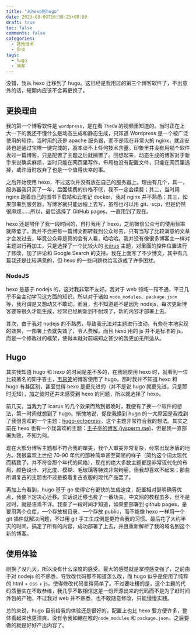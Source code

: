 ```yaml
---
title: "从hexo到hugo"
date: 2023-09-09T16:30:25+08:00
draft: true
toc: false
comments: false
categories:
  - 其他技术
  - 杂谈
tags:
  - hugo
  - 博客
---
```


<!--more-->

没错，我从 hexo 迁移到了 hugo。这已经是我用过的第三个博客软件了，不出意外的话，短期内应该不会再更换了。

## 更换理由

我的第一个博客软件是 `wordpress`，是在看 `TheCW` 的视频里知道的。当时正在上大一下的我还不懂什么是动态生成和静态生成，只知道 Wordpress 是一个被广泛使用的软件。当时用的还是 apache 服务器，而不是现在非常火的 nginx，就连安装也是通过宝塔一键完成的，基本谈不上任何技术含量。印象里并没有用那个软件发过一篇博客，只是配置了主题之后就搁置了。回想起来，动态生成的博客对于新手来说确实麻烦，当时只能在网页里写作，布局也没有配置文件，只能在网页里选择，或许当时放弃了也是一个值得庆幸的事。

之后开始使用 hexo，不过这次并没有放在自己的服务器上。理由有几个，其一，服务器我只买了一年，后面续费的价格不低，我不一定会续费；其二，当时用 nginx 跑着自己的图书下载站和云笔记 docker，我对 nginx 并不熟悉；其三，如果部署到服务器，写博客就只能远程上去写，虽然也可以用 git、scp，但是仍然很麻烦……所以，最后选择了 GitHub pages，一直用到了现在。

hexo 还是陪伴了我一段时间的，自打我用了 hexo，之前微信公众号的使用频率就降低了。我并不会把每一篇博文都转载到公众号去，只有当写了比较满意的文章才会发过去，毕竟公众号是真的会有人看，哈哈哈。我并没有像很多博客主一样对主题进行再加工，只是选择了一个比较火的 [icarus](https://ppoffice.github.io/hexo-theme-icarus/) 主题，对里面的控件位置进行了修改，加了评论和 Google Search 的支持。我在上面写了不少博文，其中有几篇我还是比较满意的，但 hexo 的一些问题也给我造成了许多困扰。

### NodeJS

hexo 是基于 nodejs 的，这对我非常不友好。我对于 web 领域一窍不通，平日几乎不会主动学习这方面的知识。所以对于诸如 `node_modules`、`package.json `等，我可谓是又想动又不敢动。而且，也不知道是不是因为 nodejs，每次更新博客要等很久才能生成，经常已经刷新到不耐烦了，新的内容才部署上去。

其次，由于我对 nodejs 的不熟悉，导致我无法对主题进行改动，有些在本地实现的效果，一部署上去就失效了，令人费解。而且 hexo 用的 js 并不是标准的 js，而是一个修改过的框架，使得本就对前端知之甚少的我更加无所适从。

## Hugo

其实我知道 hugo 和 hexo 的时间是差不多的，在我刚使用 hexo 时，就看到一位比较著名的知乎答主，[韦易笑](https://www.zhihu.com/people/skywind3000)的博客使用了 hugo。那时我并不知道 hexo 和 hugo 有甚区别，甚至觉得 hexo 是更先进的（并不是说 hugo 就更先进，只是那时无知），加之彼时还并未感受到 hexo 的问题，所以就选择了 hexo。

前几天，当我为了 icarus 的几个效果而熬到很晚时，我便有了换一个软件的想法，第一时间就想到了 hugo。惭愧地说，促使我换到 hugo 的一大原因是我找到了我很喜欢的一个主题：[hugo-octopress](https://themes.gohugo.io/themes/hugo-octopress/#mainsections)，这个主题非常符合我的想法。其实之前在 hexo 也有一个我喜欢的主题：[王子亭的博客 (jysperm.me)](https://jysperm.me/)，但是我一直部署失败，不知为何。

现在大部分博客主题都不符合我的审美，我个人审美非常复杂，经常出现矛盾的地方。我很喜欢上世纪 70-90 年代的那种简单甚至简陋的样子（简约这个词太现代而精致了，并不符合那个年代的风格），现在的绝大多数主题都是非常现代化的布局，颜色设计、对比度、模糊、毛玻璃等特效非常绚丽，但我却喜欢不起来；那些所谓复古的主题也不过是披着复古衣服的现代产品罢了。

再加上有看到，hugo 基于 go 使得它有更快的生成速度，配置相对更明确等优点，我便下定决心迁移。实话说迁移也费了一番功夫，中文网的教程虽多，但不是过时，就是语焉不详。我查了一段时间才知道，如果要部署到 github pages，是要用两个仓库，一个存放根目录，一个存放 public，而不能像 hexo 一样用一个 git 插件就解决问题，不过用 git 手工生成倒是更符合我的习惯。最后花了大约半天的时间，搞定了所有的内容，成功部署了上去，并且重新解析了我的域名到这个新的博客。

## 使用体验

刚换了没几天，所以没有什么深度的感受。最大的感觉就是掌控感变强了，之前由于对 nodejs 的不熟悉，导致改代码都不知道怎么改，而 hugo 似乎是使用了纯粹的 html + css + js，使得修改代码变得简单了。不过要吐槽的是，这个主题的代码质量实在不敢恭维，我几乎不敢相信这是一份开源出来的代码而不是为了赶时间外包的产物，不过我对 web 并不熟悉，也不敢随意修改，只能慢慢实践。

总的来说，hugo 目前给我的体验还是很好的，配置上也比 hexo 要方便许多，整体看起来也更清爽，没有令我如鲠在喉的`node_modules` 和 `package.json`，之后要做的就是好好产出内容了。

